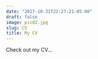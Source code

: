 ```yaml
---
date: "2017-10-31T22:27:21-05:00"
draft: false
image: pic02.jpg
slug: CV
title: My CV
---
```


Check out my CV...